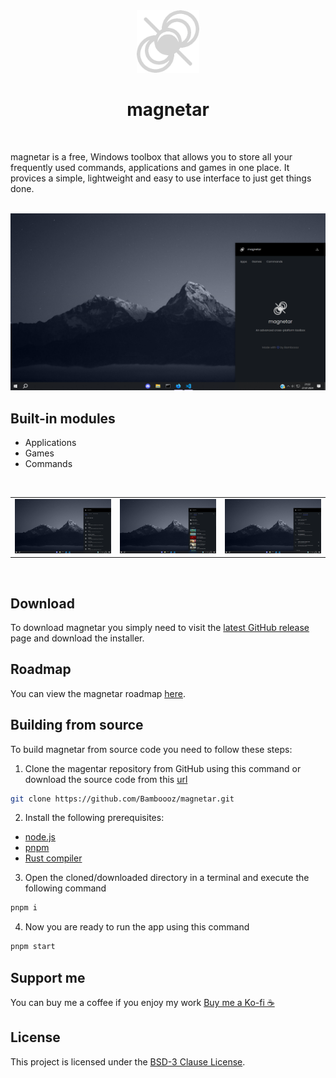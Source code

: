 <div align="center">
    <img alt="magnetar logo" width="100" src="https://github.com/Bamboooz/magnetar/blob/main/src/assets/icons/icon_white.png?raw=true" />
    <h1>magnetar</h1>
</div>

<br />

magnetar is a free, Windows toolbox that allows you to store all your frequently used commands, applications and games in one place. It provices a simple, lightweight and easy to use interface to just get things done.

<br />

<img alt="preview 1" src="https://github.com/Bamboooz/magnetar/blob/main/src/assets/previews/preview1.png?raw=true" />

<br />

## Built-in modules

- Applications
- Games
- Commands

<br />

<table>
  <tr>
    <td><img alt="preview 2" src="https://github.com/Bamboooz/magnetar/blob/main/src/assets/previews/preview2.png?raw=true" />
    <td><img alt="preview 3" src="https://github.com/Bamboooz/magnetar/blob/main/src/assets/previews/preview3.png?raw=true" />
    <td><img alt="preview 4" src="https://github.com/Bamboooz/magnetar/blob/main/src/assets/previews/preview4.png?raw=true" />
</table>

<br />

## Download

To download magnetar you simply need to visit the [latest GitHub release](https://github.com/Bamboooz/magnetar/releases/latest) page and download the installer.

## Roadmap

You can view the magnetar roadmap [here](https://github.com/Bamboooz/magnetar/blob/main/ROADMAP.md).

## Building from source

To build magnetar from source code you need to follow these steps:

1. Clone the magentar repository from GitHub using this command or download the source code from this [url](https://github.com/Bamboooz/magnetar/releases/latest)

```bash
git clone https://github.com/Bamboooz/magnetar.git
```

2. Install the following prerequisites:

- [node.js](https://nodejs.org/en/download/prebuilt-installer)
- [pnpm](https://pnpm.io/installation#using-npm)
- [Rust compiler](https://www.rust-lang.org/tools/install)

3. Open the cloned/downloaded directory in a terminal and execute the following command

```bash
pnpm i
```

4. Now you are ready to run the app using this command

```bash
pnpm start
```

## Support me

You can buy me a coffee if you enjoy my work [Buy me a Ko-fi ☕](https://ko-fi.com/Bamboooz#paypalModal)

## License

This project is licensed under the [BSD-3 Clause License](https://github.com/Bamboooz/magnetar/blob/main/LICENSE).
